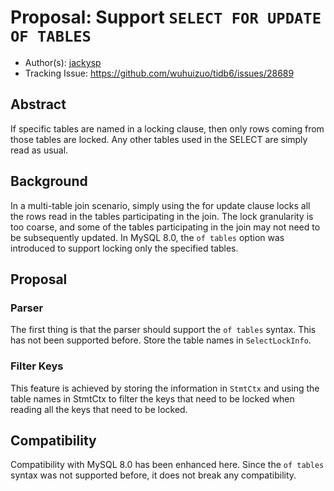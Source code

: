 # Proposal: Support `SELECT FOR UPDATE OF TABLES`

- Author(s): [jackysp](https://github.com/jackysp)
- Tracking Issue: https://github.com/wuhuizuo/tidb6/issues/28689

## Abstract

If specific tables are named in a locking clause, then only rows coming from those tables are locked.
Any other tables used in the SELECT are simply read as usual.

## Background

In a multi-table join scenario, simply using the for update clause locks all the rows read in the tables participating in the join.
The lock granularity is too coarse, and some of the tables participating in the join may not need to be subsequently updated.
In MySQL 8.0, the `of tables` option was introduced to support locking only the specified tables.

## Proposal

### Parser

The first thing is that the parser should support the `of tables` syntax.
This has not been supported before. Store the table names in `SelectLockInfo`.

### Filter Keys

This feature is achieved by storing the information in `StmtCtx`
and using the table names in StmtCtx to filter the keys that need to be locked
when reading all the keys that need to be locked.

## Compatibility

Compatibility with MySQL 8.0 has been enhanced here.
Since the `of tables` syntax was not supported before,
it does not break any compatibility.
